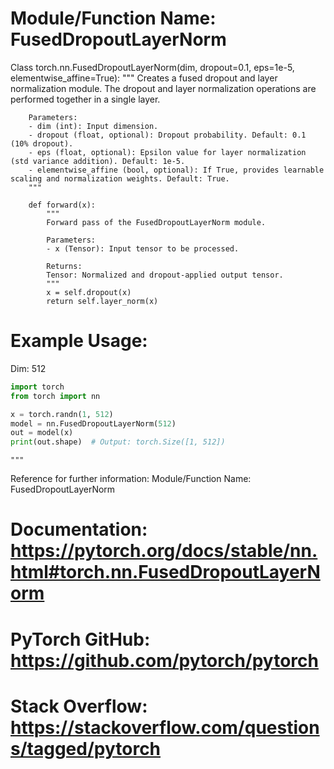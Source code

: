 # Module/Function Name: FusedDropoutLayerNorm

Class torch.nn.FusedDropoutLayerNorm(dim, dropout=0.1, eps=1e-5, elementwise_affine=True):
        """
        Creates a fused dropout and layer normalization module.
        The dropout and layer normalization operations are performed together in a single layer.

        Parameters:
        - dim (int): Input dimension.
        - dropout (float, optional): Dropout probability. Default: 0.1 (10% dropout).
        - eps (float, optional): Epsilon value for layer normalization (std variance addition). Default: 1e-5.
        - elementwise_affine (bool, optional): If True, provides learnable scaling and normalization weights. Default: True.
        """

        def forward(x):
            """
            Forward pass of the FusedDropoutLayerNorm module.

            Parameters:
            - x (Tensor): Input tensor to be processed.

            Returns:
            Tensor: Normalized and dropout-applied output tensor.
            """
            x = self.dropout(x)
            return self.layer_norm(x)

# Example Usage:

Dim: 512

```python
import torch
from torch import nn

x = torch.randn(1, 512)
model = nn.FusedDropoutLayerNorm(512)
out = model(x)
print(out.shape)  # Output: torch.Size([1, 512])
```
    """
Reference for further information:
Module/Function Name: FusedDropoutLayerNorm
# Documentation: https://pytorch.org/docs/stable/nn.html#torch.nn.FusedDropoutLayerNorm
# PyTorch GitHub: https://github.com/pytorch/pytorch
# Stack Overflow: https://stackoverflow.com/questions/tagged/pytorch
